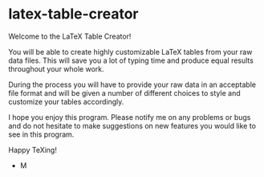 # latex-table-creator


Welcome to the LaTeX Table Creator!


You will be able to create highly customizable
LaTeX tables from your raw data files. This will
save you a lot of typing time and produce equal
results throughout your whole work.

During the process you will have to provide your
raw data in an acceptable file format and will be
given a number of different choices to style and 
customize your tables accordingly.

I hope you enjoy this program. Please notify me
on any problems or bugs and do not hesitate to
make suggestions on new features you would like
to see in this program.


Happy TeXing!

 - M

